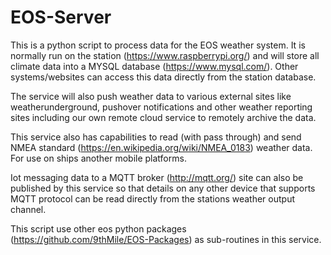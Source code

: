 # EOS-Server
This is a python script to process data for the EOS weather system. It is normally run on the station (https://www.raspberrypi.org/) and will store all climate data into a MYSQL database (https://www.mysql.com/). Other systems/websites can access this data directly from the station database.

The service will also push weather data to various external sites like weatherunderground, pushover notifications and other weather reporting sites including our own remote cloud service to remotely archive the data.

This service also has capabilities to read (with pass through) and send NMEA standard (https://en.wikipedia.org/wiki/NMEA_0183) weather data. For use on ships another mobile platforms.

Iot messaging data to a MQTT broker (http://mqtt.org/) site can also be published by this service so that details on any other device that supports MQTT protocol can be read directly from the stations weather output channel.

This script use other eos python packages (https://github.com/9thMile/EOS-Packages) as sub-routines in this service.
